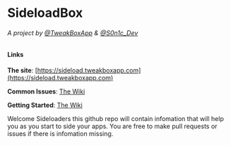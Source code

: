 # SideloadBox
###### A project by [@TweakBoxApp](https://twitter.com/TweakBoxApp) & [@S0n1c_Dev](https://twitter.com/S0n1c_Dev)


#### Links
**The site**: [https://sideload.tweakboxapp.com](https://sideload.tweakboxapp.com)

**Common Issues**: [The Wiki](https://github.com/TweakBoxApp/SideloadBox/wiki/Common-Issues)

**Getting Started**: [The Wiki](https://github.com/TweakBoxApp/SideloadBox/wiki/Getting-Started)

Welcome Sideloaders this github repo will contain infomation that will help you as you start to side your apps. You are free to make pull requests or issues if there is infomation missing.
